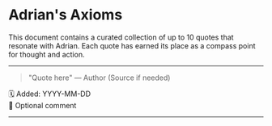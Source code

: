 # Adrian's Axioms

This document contains a curated collection of up to 10 quotes that resonate with Adrian. Each quote has earned its place as a compass point for thought and action.

---

> "Quote here"
> — Author (Source if needed)

🗓️ Added: YYYY-MM-DD  
📝 Optional comment  

--- 